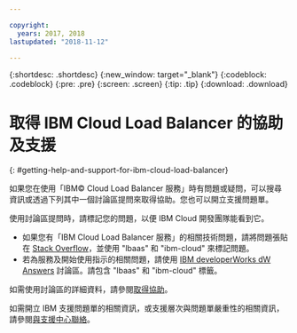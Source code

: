 ```yaml
---

copyright:
  years: 2017, 2018
lastupdated: "2018-11-12"

---
```


{:shortdesc: .shortdesc}
{:new_window: target="_blank"}
{:codeblock: .codeblock}
{:pre: .pre}
{:screen: .screen}
{:tip: .tip}
{:download: .download}

# 取得 IBM Cloud Load Balancer 的協助及支援
{: #getting-help-and-support-for-ibm-cloud-load-balancer}

如果您在使用「IBM© Cloud Load Balancer 服務」時有問題或疑問，可以搜尋資訊或透過下列其中一個討論區提問來取得協助。您也可以開立支援問題單。

使用討論區提問時，請標記您的問題，以便 IBM Cloud 開發團隊能看到它。

* 如果您有「IBM Cloud Load Balancer 服務」的相關技術問題，請將問題張貼在 [Stack Overflow](https://stackoverflow.com/search?q=lbaas+ibm-cloud)，並使用 "lbaas" 和 "ibm-cloud" 來標記問題。
* 若為服務及開始使用指示的相關問題，請使用 [IBM developerWorks dW Answers](https://developer.ibm.com/answers/topics/lbaas.html?smartspace=ibm-cloud) 討論區。請包含 "lbaas" 和 "ibm-cloud" 標籤。

如需使用討論區的詳細資料，請參閱[取得協助](https://{DomainName}/docs/get-support?topic=get-support-using-avatar)。

如需開立 IBM 支援問題單的相關資訊，或支援層次與問題單嚴重性的相關資訊，請參閱[與支援中心聯絡](/docs/get-support?topic=get-support-contacting-bluemix-support-dedicated-local)。
